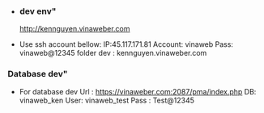 
- ###  dev env"
    http://kennguyen.vinaweber.com
    
- Use ssh account bellow:
    IP:45.117.171.81
    Account: vinaweb
    Pass: vinaweb@12345
    folder dev : kennguyen.vinaweber.com

### Database dev"
- For database dev
  Url :  https://vinaweber.com:2087/pma/index.php
  DB: vinaweb_ken
  User: vinaweb_test
  Pass : Test@12345



